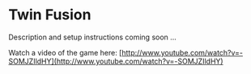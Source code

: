 Twin Fusion
======

Description and setup instructions coming soon ...

Watch a video of the game here:
[http://www.youtube.com/watch?v=-SOMJZIldHY](http://www.youtube.com/watch?v=-SOMJZIldHY)